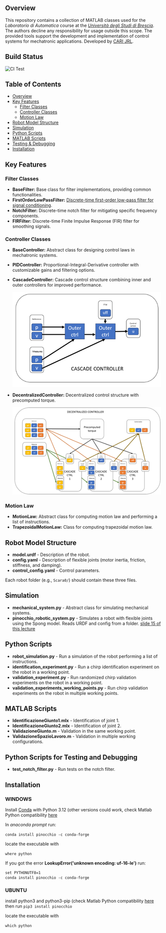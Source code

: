 ## Overview

This repository contains a collection of MATLAB classes used for the _Laboratorio di Automatica_ course at the [_Università degli Studi di Brescia_](https://www.unibs.it/it). The authors decline any responsibility for usage outside this scope. The provided tools support the development and implementation of control systems for mechatronic applications.
Developed by [CARI JRL](https://cari.unibs.it/).

## Build Status

![CI Test](https://github.com/JRL-CARI-CNR-UNIBS/labauto_control_library/actions/workflows/ci.yml/badge.svg?branch=master)


## Table of Contents
- [Overview](#overview)
- [Key Features](#key-features)
  - [Filter Classes](#filter-classes)
  - [Controller Classes](#controller-classes)
  - [Motion Law](#motion-law)
- [Robot Model Structure](#robot-model-structure)
- [Simulation](#simulation)
- [Python Scripts](#python-scripts)
- [MATLAB Scripts](#matlab-scripts)
- [Testing & Debugging](#python-scripts-for-testing-and-debugging)
- [Installation](#installation)

## Key Features

### Filter Classes

- **BaseFilter:** Base class for filter implementations, providing common functionalities.
- **FirstOrderLowPassFilter:** [Discrete-time first-order low-pass filter for signal conditioning](docs/first_order_low_pass_filter.md).
- **NotchFilter:** Discrete-time notch filter for mitigating specific frequency components.
- **FIRFilter:** Discrete-time Finite Impulse Response (FIR) filter for smoothing signals.

### Controller Classes

- **BaseController:** Abstract class for designing control laws in mechatronic systems.
- **PIDController:** Proportional-Integral-Derivative controller with customizable gains and filtering options.
- **CascadeController:** Cascade control structure combining inner and outer controllers for improved performance.

  ![Cascade Controller Scheme](docs/cascade_controller.png)

- **DecentralizedController:** Decentralized control structure with precomputed torque.

  ![Decentralized Controller Scheme](docs/decentralized_controller.png)


### Motion Law

- **MotionLaw:** Abstract class for computing motion law and performing a list of instructions.
- **TrapezoidalMotionLaw:** Class for computing trapezoidal motion law.

## Robot Model Structure
- **model.urdf** - Description of the robot.
- **config.yaml** - Description of flexible joints (motor inertia, friction, stiffness, and damping).
- **control_config.yaml** - Control parameters.

Each robot folder (e.g., `Scara0/`) should contain these three files.

## Simulation
- **mechanical_system.py** - Abstract class for simulating mechanical systems.
- **pinocchio_robotic_system.py** - Simulates a robot with flexible joints using the Spong model. Reads URDF and config from a folder. [slide 15 of this lecture](http://www.diag.uniroma1.it/deluca/EECI-IGSC-2023-M16_Lecture_Flexible_Joints_ADL.pdf)

## Python Scripts
- **robot_simulation.py** - Run a simulation of the robot performing a list of instructions.
- **identification_experiment.py** - Run a chirp identification experiment on the robot in a working point.
- **validation_experiment.py** - Run randomized chirp validation experiments on the robot in a working point.
- **validation_experiments_working_points.py** - Run chirp validation experiments on the robot in multiple working points.

## MATLAB Scripts
- **IdentificazioneGiunto1.mlx** - Identification of joint 1.
- **IdentificazioneGiunto2.mlx** - Identification of joint 2.
- **ValidazioneGiunto.m** - Validation in the same working point.
- **ValidazioneSpazioLavoro.m** - Validation in multiple working configurations.

## Python Scripts for Testing and Debugging
- **test_notch_filter.py** - Run tests on the notch filter.



## Installation

### WINDOWS
Install [Conda](https://repo.anaconda.com/archive/Anaconda3-2024.10-1-Windows-x86_64.exe) with Python 3.12  (other versions could work, check Matlab Python compatibility [here](https://it.mathworks.com/support/requirements/python-compatibility.html)

In _anaconda prompt_ run:

```conda install pinocchio -c conda-forge```

locate the executable with

```where python```

If you got the error **LookupError('unknown encoding: uf-16-le')** run:

```
set PYTHONUTF8=1
conda install pinocchio -c conda-forge
```

### UBUNTU
install python3 and python3-pip (check Matlab Python compatibility [here](https://it.mathworks.com/support/requirements/python-compatibility.html) then run
```pip3 install pinocchio```

locate the executable with

```which python```
